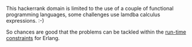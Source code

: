 This hackerrank domain is limited to the use of a couple of functional programming languages, 
some challenges use lamdba calculus expressions. :-)

So chances are good that the problems can be tackled within the 
[run-time constraints](http://www.hackerrank.com/environment) for Erlang. 
